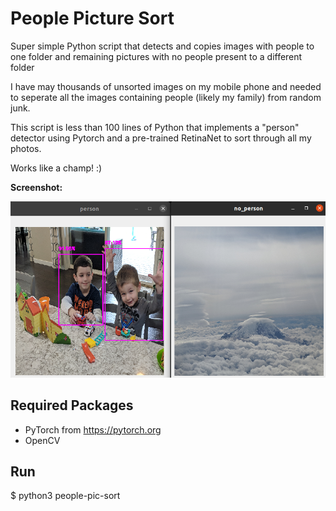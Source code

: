 People Picture Sort
===================

Super simple Python script that detects and copies images with people to one folder and remaining pictures with no 
people present to a different folder

I have may thousands of unsorted images on my mobile phone and needed to seperate all the images containing 
people (likely my family) from random junk.  

This script is less than 100 lines of Python that implements a "person" detector using Pytorch and a pre-trained RetinaNet to sort through all my photos.

Works like a champ! :)

**Screenshot:**

![Family-Sort](./images/screenshot.png)

Required Packages
-----------------
- PyTorch from https://pytorch.org
- OpenCV

Run
-------
$ python3 people-pic-sort

